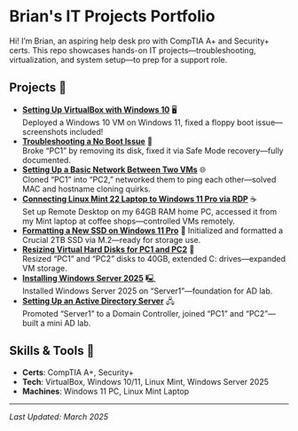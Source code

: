 # Brian's IT Projects Portfolio
Hi! I’m Brian, an aspiring help desk pro with CompTIA A+ and Security+ certs. This repo showcases hands-on IT projects—troubleshooting, virtualization, and system setup—to prep for a support role.

## Projects 📂
- **[Setting Up VirtualBox with Windows 10](setting-up-virtualbox-win10.md)** 🖥️  
  Deployed a Windows 10 VM on Windows 11, fixed a floppy boot issue—screenshots included!
- **[Troubleshooting a No Boot Issue](no-boot-fix.md)** 🔧  
  Broke “PC1” by removing its disk, fixed it via Safe Mode recovery—fully documented.
- **[Setting Up a Basic Network Between Two VMs](networking-vms.md)** 🌐  
  Cloned “PC1” into “PC2,” networked them to ping each other—solved MAC and hostname cloning quirks.
- **[Connecting Linux Mint 22 Laptop to Windows 11 Pro via RDP](rdp-linux-to-win11.md)** ☕  
  Set up Remote Desktop on my 64GB RAM home PC, accessed it from my Mint laptop at coffee shops—controlled VMs remotely.
- **[Formatting a New SSD on Windows 11 Pro](formatting-ssd.md)** 💾
  Initialized and formatted a Crucial 2TB SSD via M.2—ready for storage use.
- **[Resizing Virtual Hard Disks for PC1 and PC2](resize-vm-disks.md)** 📀  
  Resized “PC1” and “PC2” disks to 40GB, extended C: drives—expanded VM storage.
- **[Installing Windows Server 2025](install-windows-server.md)** 🖳  
  Installed Windows Server 2025 on “Server1”—foundation for AD lab.
- **[Setting Up an Active Directory Server](active-directory-lab.md)** 🖧  
  Promoted “Server1” to a Domain Controller, joined “PC1” and “PC2”—built a mini AD lab.
  

## Skills & Tools 🔧
- **Certs**: CompTIA A+, Security+
- **Tech**: VirtualBox, Windows 10/11, Linux Mint, Windows Server 2025
- **Machines**: Windows 11 PC, Linux Mint Laptop

---
*Last Updated: March 2025*

